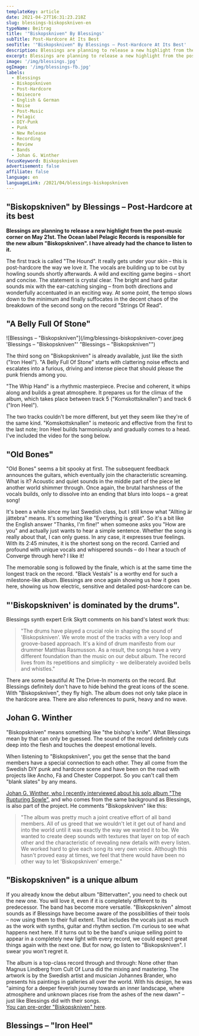 ```yaml
---
templateKey: article
date: 2021-04-27T16:31:23.218Z
slug: blessings-biskopskniven-en
typeName: Beitrag
title: '"Biskopskniven" By Blessings'
subTitle: Post-Hardcore At Its Best
seoTitle: '"Biskopskniven" By Blessings – Post-Hardcore At Its Best'
description: Blessings are planning to release a new highlight from the post-music corner on May 21st. The Ocean label Pelagic Records is responsible for the new album "Biskopskniven".
excerpt: Blessings are planning to release a new highlight from the post-music corner on May 21st. The Ocean label Pelagic Records is responsible for the new album "Biskopskniven". I have already had the chance to listen to it.
image: '/img/blessings.jpg'
ogImage: '/img/blessings-fb.jpg'
labels:
  - Blessings
  - Biskopskniven
  - Post-Hardcore
  - Noisecore
  - English & German
  - Noise
  - Post-Music
  - Pelagic
  - DIY-Punk
  - Punk
  - New Release
  - Recording
  - Review
  - Bands
  - Johan G. Winther
focusKeyword: Biskopskniven
advertisement: false
affiliate: false
language: en
languageLink: /2021/04/blessings-biskopskniven
---
```


## "Biskopskniven" by Blessings – Post-Hardcore at its best

**Blessings are planning to release a new highlight from the post-music corner on May 21st. The Ocean label Pelagic Records is responsible for the new album "Biskopskniven". I have already had the chance to listen to it.**

The first track is called "The Hound". It really gets under your skin – this is post-hardcore the way we love it. The vocals are building up to be cut by howling sounds shortly afterwards. A wild and exciting game begins – short and concise. The statement is crystal clear. The bright and hard guitar sounds mix with the ear-catching singing – from both directions and wonderfully accentuated in an exciting way. At some point, the tempo slows down to the minimum and finally suffocates in the decent chaos of the breakdown of the second song on the record "Strings Of Read".

## "A Belly Full Of Stone"

![Blessings – "Biskopskniven"](/img/blessings-biskopskniven-cover.jpeg 'Blessings – "Biskopskniven"' "Blessings – \"Biskopskniven\"")

The third song on "Biskopskniven" is already available, just like the sixth ("Iron Heel"). "A Belly Full Of Stone" starts with clattering noise effects and escalates into a furious, driving and intense piece that should please the punk friends among you.

"The Whip Hand" is a rhythmic masterpiece. Precise and coherent, it whips along and builds a great atmosphere. It prepares us for the climax of the album, which takes place between track 5 ("Komskottsknallen") and track 6 ("Iron Heel").

The two tracks couldn't be more different, but yet they seem like they're of the same kind. "Komskottsknallen" is meteoric and effective from the first to the last note; Iron Heel builds harmoniously and gradually comes to a head. I've included the video for the song below.

## "Old Bones"

"Old Bones" seems a bit spooky at first. The subsequent feedback announces the guitars, which eventually join the characteristic screaming. What is it? Acoustic and quiet sounds in the middle part of the piece let another world shimmer through. Once again, the brutal harshness of the vocals builds, only to dissolve into an ending that blurs into loops – a great song!

It's been a while since my last Swedish class, but I still know what "Allting är jättebra" means. It's something like "Everything is great". So it's a bit like the English answer "Thanks, I'm fine!" when someone asks you "How are you" and actually just wants to hear a simple sentence. Whether the song is really about that, I can only guess. In any case, it expresses true feelings. With its 2:45 minutes, it is the shortest song on the record. Carried and profound with unique vocals and whispered sounds – do I hear a touch of Converge through here? I like it!

The memorable song is followed by the finale, which is at the same time the longest track on the record. "Black Vestals" is a worthy end for such a milestone-like album. Blessings are once again showing us how it goes here, showing us how electric, sensitive and detailed post-hardcore can be.

## "'Biskopskniven' is dominated by the drums".

Blessings synth expert Erik Skytt comments on his band's latest work thus:

> "The drums have played a crucial role in shaping the sound of 'Biskopskniven'. We wrote most of the tracks with a very loop and groove-based approach. It's a kind of drum manifesto from our drummer Matthias Rasmusson. As a result, the songs have a very different foundation than the music on our debut album. The record lives from its repetitions and simplicity - we deliberately avoided bells and whistles."

There are some beautiful At The Drive-In moments on the record. But Blessings definitely don't have to hide behind the great icons of the scene. With "Biskopskniven", they fly high. The album does not only take place in the hardcore area. There are also references to punk, heavy and no wave.

## Johan G. Winther

"Biskopskniven" means something like "the bishop's knife". What Blessings mean by that can only be guessed. The sound of the record definitely cuts deep into the flesh and touches the deepest emotional levels.

When listening to "Biskopskniven", you get the sense that the band members have a special connection to each other. They all come from the Swedish DIY punk and hardcore scene and have been on the road with projects like Ancho, Fä and Chester Copperpot. So you can't call them "blank slates" by any means.

[Johan G. Winther, who I recently interviewed about his solo album "The Rupturing Sowle"](/2021/03/johan-g-winther-interview-en/), and who comes from the same background as Blessings, is also part of the project. He comments "Biskopskniven" like this:

> "The album was pretty much a joint creative effort of all band members. All of us greed that we wouldn't let it get out of hand and into the world until it was exactly the way we wanted it to be. We wanted to create deep sounds with textures that layer on top of each other and the characteristic of revealing new details with every listen. We worked hard to give each song its very own voice. Although this hasn't proved easy at times, we feel that there would have been no other way to let 'Biskopskniven' emerge."

## "Biskopskniven" is a unique album

If you already know the debut album "Bittervatten", you need to check out the new one. You will love it, even if it is completely different to its predecessor. The band has become more versatile. "Biskopskniven" almost sounds as if Blessings have become aware of the possibilities of their tools – now using them to their full extent. That includes the vocals just as much as the work with synths, guitar and rhythm section. I'm curious to see what happens next here. If it turns out to be the band's unique selling point to appear in a completely new light with every record, we could expect great things again with the next one. But for now, go listen to "Biskopskniven". I swear you won't regret it.

The album is a top-class record through and through: None other than Magnus Lindberg from Cult Of Luna did the mixing and mastering. The artwork is by the Swedish artist and musician Johannes Brander, who presents his paintings in galleries all over the world. With his design, he was "aiming for a deeper feverish journey towards an inner landscape, where atmosphere and unknown places rise from the ashes of the new dawn" – just like Blessings did with their songs.\
[You can pre-order "Biskopskniven" here](https://pelagic-records.com/product/blessings-biskopskniven-lp/).

## Blessings – "Iron Heel"

<YouTube id="KuCAlhs2bOs" />
